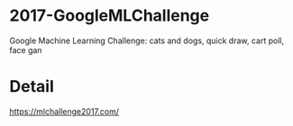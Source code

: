# 2017-GoogleMLChallenge
Google Machine Learning Challenge: cats and dogs, quick draw, cart poll, face gan

# Detail
https://mlchallenge2017.com/
